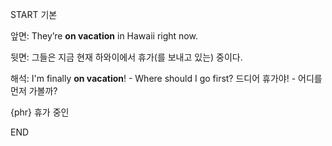START
기본

앞면:
They’re **on vacation** in Hawaii right now. 

뒷면:
그들은 지금 현재 하와이에서 휴가(를 보내고 있는) 중이다.

해석:
I'm finally **on vacation**! - Where should I go first?
드디어 휴가야! - 어디를 먼저 가볼까?

{phr} 휴가 중인
<!--ID: 1743581457309-->
END